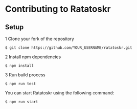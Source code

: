# Contributing to Ratatoskr

## Setup

1 Clone your fork of the repository

```
$ git clone https://github.com/YOUR_USERNAME/ratatoskr.git
```

2 Install npm dependencies
```
$ npm install
```

3 Run build process
```
$ npm run test
```

You can start Ratatoskr using the following command:

```
$ npm run start
```
